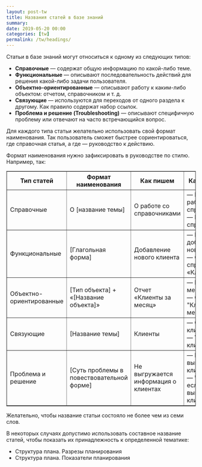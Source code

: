 ```yaml
---
layout: post-tw
title: Названия статей в базе знаний
summary: 
date: 2019-05-20 00:00
categories: [tw]
permalink: /tw/headings/
---
```

Статьи в базе знаний могут относиться к одному из следующих типов:
* **Справочные** — содержат общую информацию по какой-либо теме.
* **Функциональные** — описывают последовательность действий для решения какой-либо задачи пользователя.
* **Объектно-ориентированные** — описывают работу к каким-либо объектом: отчетом, справочником и т. д.
* **Связующие** — используются для переходов от одного раздела к другому. Как правило содержат набор ссылок.
* **Проблема и решение (Troubleshooting)** — описывают специфичную проблему или отвечают на часто встречающийся вопрос.

Для каждого типа статьи желательно использовать свой формат наименования. Так пользователь сможет быстрее сориентироваться, где справочная статья, а где — руководство к действию.

Формат наименования нужно зафиксировать в руководстве по стилю. Например, так:

<table border="1">
   <tr>
    <th>Тип статей</th>
    <th>Формат наименования</th>
    <th>Как пишем</th>
    <th>Как не пишем</th>
   </tr>
   <tr><td>Справочные</td><td>О [название темы]</td><td>О работе со справочниками</td><td> — Как работать со справочниками <br> — Работа со справочниками</td></tr>
   <tr><td>Функциональные</td><td>[Глагольная форма]</td><td>Добавление нового клиента</td><td> — Как добавить нового клиента <br> — Операции со справочником «Клиенты»</td></tr>
   <tr><td>Объектно-ориентированные</td><td>[Тип объекта] + «[Название объекта]»</td><td>Отчет «Клиенты за месяц»</td><td>— Клиенты за месяц <br>— Отчет "Клиенты за месяц"</td></tr>
   <tr><td>Связующие</td><td>[Название темы]</td><td>Клиенты</td><td>— Операции с клиентами <br>— Управление клиентами</td></tr>
   <tr><td>Проблема и решение</td><td>[Суть проблемы в повествовательной форме]</td><td>Не выгружается информация о клиентах</td><td>— Почему не выгрузились клиенты?<br>— Что делать, если не выгружаются клиенты</td></tr>
</table>

Желательно, чтобы название статьи состояло не более чем из семи слов.

В некоторых случаях допустимо использовать составное название статей, чтобы показать их принадлежность к определенной тематике:

* Структура плана. Разрезы планирования
* Структура плана. Показатели планирования